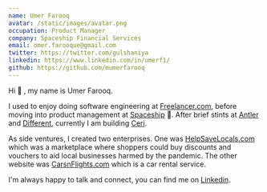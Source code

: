 ```yaml
---
name: Umer Farooq
avatar: /static/images/avatar.png
occupation: Product Manager
company: Spaceship Financial Services
email: omer.farooque@gmail.com
twitter: https://twitter.com/gulshaniya
linkedin: https://www.linkedin.com/in/umerf1/
github: https://github.com/mumerfarooq
---
```


Hi 👋 , my name is Umer Farooq.

I used to enjoy doing software engineering at <a href="https://www.freelancer.com">Freelancer.com</a>, before moving into product management at <a href="https://www.spaceship.com.au">Spaceship</a> 🚀. After brief stints at [Antler](https://www.antler.co/) and [Different](https://different.com.au/), currently I am building [Ceri](https://ceri.app?utm=umer).

As side ventures, I created two enterprises. One was <a href="https://www.helpsavelocals.com">HelpSaveLocals.com</a> which was a marketplace where shoppers could buy discounts and vouchers to aid local businesses harmed by the pandemic. The other website was <a href="https://carsnflights.com/">CarsnFlights.com</a> which is a car rental service.

I'm always happy to talk and connect, you can find me on <a href="https://www.linkedin.com/in/umerf1">Linkedin</a>.
